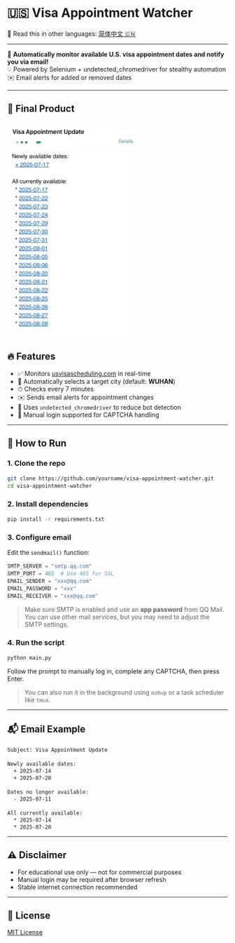 # 🇺🇸 Visa Appointment Watcher

📖 Read this in other languages: [简体中文 🇨🇳](./README.zh-CN.md)

---

📅 **Automatically monitor available U.S. visa appointment dates and notify you via email!**  
💡 Powered by Selenium + undetected_chromedriver for stealthy automation  
✉️ Email alerts for added or removed dates

---

## 🚀 Final Product
<img src="assert/final.jpg" alt="Final Product" width="300"/>

## 🔥 Features

- ✅ Monitors [usvisascheduling.com](https://www.usvisascheduling.com) in real-time
- 📌 Automatically selects a target city (default: **WUHAN**)
- ⏱ Checks every 7 minutes
- ✉️ Sends email alerts for appointment changes
- 🧩 Uses `undetected_chromedriver` to reduce bot detection
- 🧪 Manual login supported for CAPTCHA handling

---

## 🚀 How to Run

### 1. Clone the repo

```bash
git clone https://github.com/yourname/visa-appointment-watcher.git
cd visa-appointment-watcher
```

### 2. Install dependencies

```bash
pip install -r requirements.txt
```

### 3. Configure email

Edit the `sendmail()` function:

```python
SMTP_SERVER = "smtp.qq.com"
SMTP_PORT = 465  # Use 465 for SSL
EMAIL_SENDER = "xxx@qq.com"
EMAIL_PASSWORD = "xxx"
EMAIL_RECEIVER = "xxx@qq.com"
```

> Make sure SMTP is enabled and use an **app password** from QQ Mail.
> You can use other mail services, but you may need to adjust the SMTP settings.

### 4. Run the script

```bash
python main.py
```

Follow the prompt to manually log in, complete any CAPTCHA, then press Enter.

> You can also run it in the background using `nohup` or a task scheduler like `tmux`.

---

## 📬 Email Example

```
Subject: Visa Appointment Update

Newly available dates:
  + 2025-07-14
  + 2025-07-20

Dates no longer available:
  - 2025-07-11

All currently available:
  * 2025-07-14
  * 2025-07-20
```

---

## ⚠️ Disclaimer

- For educational use only — not for commercial purposes
- Manual login may be required after browser refresh
- Stable internet connection recommended

---

## 📄 License

[MIT License](./LICENSE)
